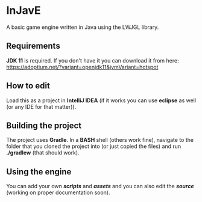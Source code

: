 # InJavE
A basic game engine written in Java using the LWJGL library.

## Requirements
**JDK 11** is required. If you don't have it you can download it from here: https://adoptium.net/?variant=openjdk11&jvmVariant=hotspot

## How to edit
Load this as a project in **IntelliJ IDEA** (if it works you can use **eclipse** as well (or any IDE for that matter)).

## Building the project
The project uses **Gradle**. In a **BASH** shell (others work fine), navigate to the folder that you cloned the project into (or just copied the files) and run **./gradlew** (that should work).

## Using the engine
You can add your own ***scripts*** and ***assets*** and you can also edit the ***source*** (working on proper documentation soon).
